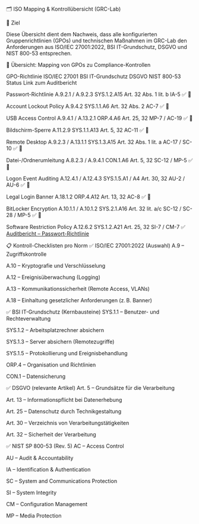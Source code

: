 🗂️ ISO Mapping & Kontrollübersicht (GRC-Lab)

🎯 Ziel

Diese Übersicht dient dem Nachweis, dass alle konfigurierten Gruppenrichtlinien (GPOs) und technischen Maßnahmen im GRC-Lab den Anforderungen aus ISO/IEC 27001:2022, BSI IT-Grundschutz, DSGVO und NIST 800-53 entsprechen.



🧩 Übersicht: Mapping von GPOs zu Compliance-Kontrollen

GPO-Richtlinie	ISO/IEC 27001	BSI IT-Grundschutz	DSGVO	NIST 800-53	Status	Link zum Auditbericht

Passwort-Richtlinie	A.9.2.1 / A.9.2.3	SYS.1.2.A15	Art. 32 Abs. 1 lit. b	IA-5	✅	🔗

Account Lockout Policy	A.9.4.2	SYS.1.1.A6	Art. 32 Abs. 2	AC-7	✅	🔗

USB Access Control	A.9.4.1 / A.13.2.1	ORP.4.A6	Art. 25, 32	MP-7 / AC-19	✅	🔗

Bildschirm-Sperre	A.11.2.9	SYS.1.1.A13	Art. 5, 32	AC-11	✅	🔗

Remote Desktop	A.9.2.3 / A.13.1.1	SYS.1.3.A15	Art. 32 Abs. 1 lit. a	AC-17 / SC-10	✅	🔗

Datei-/Ordnerumleitung	A.8.2.3 / A.9.4.1	CON.1.A6	Art. 5, 32	SC-12 / MP-5	✅	🔗

Logon Event Auditing	A.12.4.1 / A.12.4.3	SYS.1.5.A1 / A4	Art. 30, 32	AU-2 / AU-6	✅	🔗

Legal Login Banner	A.18.1.2	ORP.4.A12	Art. 13, 32	AC-8	✅	🔗

BitLocker Encryption	A.10.1.1 / A.10.1.2	SYS.2.1.A16	Art. 32 lit. a/c	SC-12 / SC-28 / MP-5	✅	🔗

Software Restriction Policy	A.12.6.2	SYS.1.2.A21	Art. 25, 32	SI-7 / CM-7	✅ [Auditbericht – Passwort-Richtlinie](../audit_password_policy.md)

📋 Kontroll-Checklisten pro Norm
✅ ISO/IEC 27001:2022 (Auswahl)
 A.9 – Zugriffskontrolle

 A.10 – Kryptografie und Verschlüsselung

 A.12 – Ereignisüberwachung (Logging)

 A.13 – Kommunikationssicherheit (Remote Access, VLANs)

 A.18 – Einhaltung gesetzlicher Anforderungen (z. B. Banner)

✅ BSI IT-Grundschutz (Kernbausteine)
 SYS.1.1 – Benutzer- und Rechteverwaltung

 SYS.1.2 – Arbeitsplatzrechner absichern

 SYS.1.3 – Server absichern (Remotezugriffe)

 SYS.1.5 – Protokollierung und Ereignisbehandlung

 ORP.4 – Organisation und Richtlinien

 CON.1 – Datensicherung

✅ DSGVO (relevante Artikel)
 Art. 5 – Grundsätze für die Verarbeitung

 Art. 13 – Informationspflicht bei Datenerhebung

 Art. 25 – Datenschutz durch Technikgestaltung

 Art. 30 – Verzeichnis von Verarbeitungstätigkeiten

 Art. 32 – Sicherheit der Verarbeitung

✅ NIST SP 800-53 (Rev. 5)
 AC – Access Control

 AU – Audit & Accountability

 IA – Identification & Authentication

 SC – System and Communications Protection

 SI – System Integrity

 CM – Configuration Management

 MP – Media Protection

